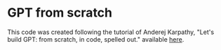 
# GPT from scratch

This code was created following the tutorial of Anderej Karpathy, "Let's build GPT: from scratch, in code, spelled out." available [here](https://www.youtube.com/watch?v=kCc8FmEb1nY&list=WL&index=13).